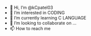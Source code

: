 - 👋 Hi, I’m @kCpatel03
- 👀 I’m interested in CODING
- 🌱 I’m currently learning C LANGUAGE
- 💞️ I’m looking to collaborate on ...
- 📫 How to reach me 

<!---
kCpatel03/kCpatel03 is a ✨ special ✨ repository because its `README.md` (this file) appears on your GitHub profile.
You can click the Preview link to take a look at your changes.
--->
